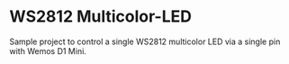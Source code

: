 # WS2812 Multicolor-LED

Sample project to control a single WS2812 multicolor LED via a single pin with Wemos D1 Mini.